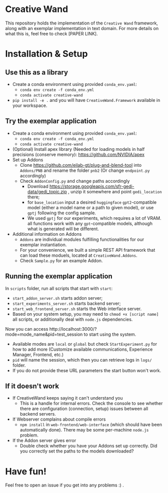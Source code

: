 # Creative Wand

This repository holds the implementation of the `Creative Wand` framework, along with an exemplar implementation in text
domain.
For more details on what this is, feel free to check [PAPER LINK].

# Installation & Setup

## Use this as a library

- Create a conda environment using provided `conda_env.yaml`:
    - `conda env create -f conda_env.yml`
    - `conda activate creative-wand`
- `pip install -e .` and you will have `CreativeWand.Framework` available in your workspace.

## Try the exemplar application

- Create a conda environment using provided `conda_env.yaml`:
    - `conda env create -f conda_env.yml`
    - `conda activate creative-wand`
- (Optional) Install apex library (Needed for loading models in half precisions (conserve memory):
  https://github.com/NVIDIA/apex
- Set up Addons
    - Clone https://github.com/eilab-gt/plug-and-blend-tool into `Addons/PNB` and rename the folder `pnb2` (Or
      change `endpoint.py` accordingly)
    - Check `AddonConfig.py` and change paths accordingly
        - Download https://storage.googleapis.com/sfr-gedi-data/gedi_topic.zip , unzip it somewhere and
          point `gedi_location` there;
        - for `base_location` input a desired `huggingface` `gpt2`-compatible model (either a model name or a path to
          given model), or use `gptj` following the config sample.
        - We used `gptj` for our experiments, which requires a lot of VRAM. all functions work with any `gpt`-compatible
          models, although what is generated will be different.
- Additional information on Addons
    - `Addons` are individual modules fulfilling functionalities for our exemplar instantiation.
    - For your convenience, we built a simple REST API framework that can load these moduels, located
      at `CreativeWand.Addons`.
    - Check `Sample.py` for an example Addon.

## Running the exemplar application

In `scripts` folder, run all scripts that start with `start`:

- `start_addon_server.sh` starts addon server;
- `start_experiments_server.sh` starts backend server;
- `start_web_frontend_server.sh` starts the Web interface server.
- Based on your system setup, you may need to `chmod +x [script name]` all scripts, or additionally deal with `node.js`
  dependencies.

Now you can access http://localhost:3000/?mode=mode_name&pid=test_session to start using the system.

- Available modes are `local` or `global` but check `StartExperiment.py` for how to add more (Customize available
  communications, Experience Manager, Frontend, etc.)
- `pid` will name the session, which then you can retrieve logs in `logs/` folder.
- If you do not provide these URL parameters the start button won't work.

## If it doesn't work

- If CreativeWand keeps saying it can't understand you
    - This is a handle for internal errors. Check the console to see whether there are configuration (connection, setup)
      issues between all backend servers.
- If Webserver complains about compile errors
    - `npm install` in `web-frontend/web-interface` (which should have been automatically done). There may be some
      per-machine `node.js` problem.
- If the Addon server gives error
    - Double check whether you have your Addons set up correctly. Did you correctly set the paths to the models
      downloaded?

# Have fun!
Feel free to open an issue if you get into any problems :) .